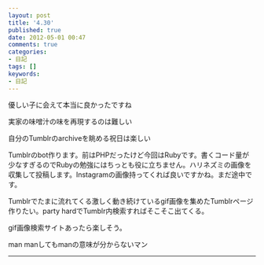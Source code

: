 ```yaml
---
layout: post
title: '4.30'
published: true
date: 2012-05-01 00:47
comments: true
categories:
- 日記
tags: []
keywords:
- 日記
---
```

優しい子に会えて本当に良かったですね

実家の味噌汁の味を再現するのは難しい

自分のTumblrのarchiveを眺める祝日は楽しい

Tumblrのbot作ります。前はPHPだったけど今回はRubyです。書くコード量が少なすぎるのでRubyの勉強にはちっとも役に立ちません。ハリネズミの画像を収集して投稿します。Instagramの画像持ってくれば良いですかね。まだ途中です。

Tumblrでたまに流れてくる激しく動き続けているgif画像を集めたTumblrページ作りたい。party hardでTumblr内検索すればそこそこ出てくる。

gif画像検索サイトあったら楽しそう。

man manしてもmanの意味が分からないマン

---

